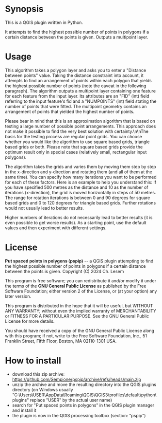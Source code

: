 # Synopsis

This is a QGIS plugin written in Python.

It attempts to find the highest possible number of points in polygons if a certain distance between the points is given. Outputs a multipoint layer.

# Usage

This algorithm takes a polygon layer and asks you to enter a "Distance between points" value. Taking the distance constraint into account, it attempts to find an arrangement of points within each polygon that yields the highest possible number of points (note the caveat in the following paragraph). The algorithm outputs a multipoint layer containing one feature for each feature from the input layer. Its attributes are an "FID" (int) field referring to the input feature's fid and a "NUMPOINTS" (int) field stating the number of points that were fitted. The multipoint geometry contains an arrangement of points that yielded the highest number of points.

Please bear in mind that this is an approximation algorithm that is based on testing a large number of possible point arrangements. This approach does not make it possible to find the very best solution with certainty.\n\nThe basis for the testing process are regular point grids. You can choose whether you would like the algorithm to use square based grids, triangle based grids or both. Please note that square based grids provide the optimum result only in special cases (relatively small, rectangular input polygons).

The algorithm takes the grids and varies them by moving them step by step in the x-direction and y-direction and rotating them (and all of them at the same time). You can specify how many iterations you want to be performed for each of these factors. Here is an example to help you understand this: If you have specified 500 metres as the distance and 10 as the number of iterations (x-direction), the grid is moved horizontally in steps of 50 metres. The range for rotation iterations is between 0 and 90 degrees for square based grids and 0 to 120 degrees for triangle based grids. Further rotations would not usually lead to better results.

Higher numbers of iterations do not necessarily lead to better results (it is even possible to get worse results). As a starting point, use the default values and then experiment with different settings.

# License

**Put spaced points in polygons (pspip)** -- a QGIS plugin attempting to find the highest possible number of points in polygons if a certain distance between the points is given.
Copyright (C) 2024 Ch. Lesem

This program is free software; you can redistribute it and/or modify
it under the terms of the **GNU General Public License** as published by
the Free Software Foundation; either version 2 of the License, or
(at your option) any later version.

This program is distributed in the hope that it will be useful,
but WITHOUT ANY WARRANTY; without even the implied warranty of
MERCHANTABILITY or FITNESS FOR A PARTICULAR PURPOSE.  See the
GNU General Public License for more details.

You should have received a copy of the GNU General Public License along
with this program; if not, write to the Free Software Foundation, Inc.,
51 Franklin Street, Fifth Floor, Boston, MA 02110-1301 USA.

# How to install

- download this zip archive: https://github.com/Sempione/pspip/archive/refs/heads/main.zip
- unzip the archive and move the resulting directory into the QGIS plugins directory
 (on Windows usually "C:\Users\USER\AppData\Roaming\QGIS\QGIS3\profiles\default\python\plugins" replace "USER" by the actual user name)
- search for "Put spaced points in polygons" in the QGIS plugin manager and install it
- the plugin is now in the QGIS processing toolbox (section: "pspip")
